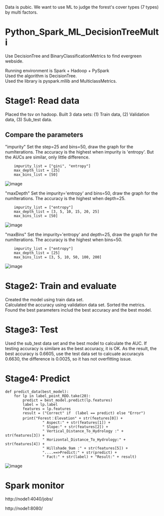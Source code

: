 Data is pubic. We want to use ML to judge the forest's cover types (7 types) by multi factors. 

# Python_Spark_ML_DecisionTreeMulti    


Use DecisionTree and BinaryClassificationMetrics to find evergreen webside. 

Running environment is Spark + Hadoop + PySpark    
Used the algorithm is DecisionTree.     
Used the library is pyspark.mllib and MulticlassMetrics. 

# Stage1:  Read data
Placed the tsv on hadoop. Built 3 data sets: (1) Train data, (2) Validation data, (3) Sub_test data.

## Compare the parameters
"impurity"
Set the step=25 and bins=50, draw the graph for the numIterations. The accuracy is the highest when impurity is 'entropy'. But the AUCs are similar, only little difference.
~~~
    impurity_list = ["gini", "entropy"]
    max_depth_list = [25]
    max_bins_list = [50]
~~~
![image](https://user-images.githubusercontent.com/75282285/194674555-9aabbbe1-edce-4206-b6d4-aa2b845d7981.png)

"maxDepth"
Set the impurity='entropy' and bins=50, draw the graph for the numIterations. The accuracy is the highest when depth=25. 
~~~
    impurity_list = ["entropy"]
    max_depth_list = [3, 5, 10, 15, 20, 25]
    max_bins_list = [50]
~~~
![image](https://user-images.githubusercontent.com/75282285/194675429-5aa5ca31-26f9-4f14-825d-749caebf7bb8.png)


"maxBins"
Set the impurity='entropy' and depth=25, draw the graph for the numIterations. The accuracy is the highest when bins=50. 
~~~
    impurity_list = ["entropy"]
    max_depth_list = [25]
    max_bins_list = [3, 5, 10, 50, 100, 200]
~~~
![image](https://user-images.githubusercontent.com/75282285/194675824-8ec50dc0-dee5-4760-ae58-fbb36fdc165e.png)


# Stage2: Train and evaluate   
Created the model using train data set.   
Calculated the accuracy using validation data set.
Sorted the metrics.    
Found the best parameters includ the best accuracy and the best model.   


# Stage3: Test
Used the sub_test data set and the best model to calculate the AUC. If testing accuracy is similare as the best accuracy, it is OK.
As the result, the best accuracy is  0.6605, use the test data set to calcuate accuracyis 0.6630, the difference is 0.0025, so it has not overfitting issue. 

# Stage4: Predict
~~~
def predict_data(best_model):
    for lp in label_point_RDD.take(20):
        predict = best_model.predict(lp.features)
        label = lp.label
        features = lp.features
        result = ("Correct" if  (label == predict) else "Error")
        print("Forest：Elevation" + str(features[0]) +
                 " Aspect:" + str(features[1]) +
                 " Slope:" + str(features[2]) +
                 " Vertical_Distance_To_Hydrology :" + str(features[3]) +
                 " Horizontal_Distance_To_Hydrology:" + str(features[4]) +
                 " Hillshade_9am :" + str(features[5]) +
                 "....==>Predict:" + str(predict) +
                 " Fact:" + str(label) + "Result:" + result)
~~~
![image](https://user-images.githubusercontent.com/75282285/194675371-c2aa861c-9f4f-444b-9da4-1eccea269a02.png)


# Spark monitor
http://node1:4040/jobs/   

http://node1:8080/    
